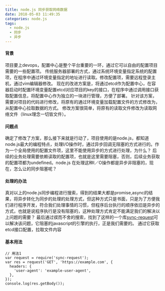 ```yaml
---
title: node.js 同步获取网络数据
date: 2018-05-03 11:49:35
categories: node.js
tags:
  - node.js
  - 同步
  - 异步
---
```

#### 背景
项目要上devops，配置中心是整个平台重要的一环，通过它可以自由的配置项目需要的一些配置项。
传统服务器部署的方式，通过系统环境变量指定系统的配置项，在程序中通过环境变量指定的地址进行读取。修改配置项，需要远程登录主机，通过vim编辑器修改。
现在的改进方案是，将通过etcd作为配置中心，在容器启动时配置环境变量配置etcd对应项目的key的接口，在程序中通过调用接口获取配置信息，将配置中心作为独立的一块进行管理，方便了部署。
针对该方案，需要对项目的代码进行修改，将原有的通过环境变量加载配置文件的方式修改为，从配置中心拉取数据的方式。
修改方案很简单，将原有的读取文件修改为读取网络文件（linux理念一切皆文件）。

#### 问题点
确定了修改了方案，那么接下来就是行动了，项目使用的是node.js，都知道node.js最大的编程特点，处理I/O操作时，通过异步回调无阻塞的方式进行的。作为一个全局使用的配置文件项，这里不能使用异步的方式进行处理，为什么？
后续的业务处理需要依赖读取的配置项，也就是这里需要阻塞，否则，后续业务获取的配置项都为undefined。node.js 在处理这种I／O操作都是异步非阻塞的，现在，怎么让的同步阻塞呢？

#### 处理的办法
真对以上的node.js同步编程进行搜索，得到的结果大都是promise,async的结果，将异步转化为同步的处理的处理方式，但这种方式只是书面，只是为了方便我们进行程序开发，符合我们处理事情的习惯，但程序后台执行的顺序依旧是异步的方式，也就是说程序执行是没有阻塞的，这种处理方式肯定不能满足我们的解决以上问题的需要？
最后通过锲而不舍的搜索，找到了这样的一个库[sync-request](https://www.npmjs.com/package/sync-request)可以解决该问题，它阻塞的javascript的引擎的执行，正是我们需要的。
通过它获取etcd接口配置，拉取文件内容

#### 基本用法
```
// 用法1
var request = require('sync-request');
var res = request('GET', 'https://example.com', {
  headers: {
    'user-agent': 'example-user-agent',
  },
});
console.log(res.getBody());
```